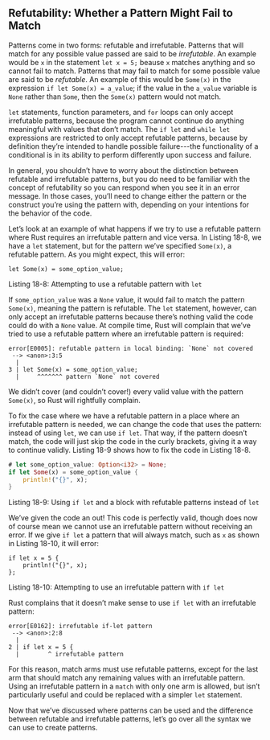 ## Refutability: Whether a Pattern Might Fail to Match

Patterns come in two forms: refutable and irrefutable. Patterns that will match
for any possible value passed are said to be *irrefutable*. An example would be
`x` in the statement `let x = 5;` beause `x` matches anything and so cannot
fail to match. Patterns that may fail to match for some possible value are said
to be *refutable*. An example of this would be `Some(x)` in the expression `if
let Some(x) = a_value`; if the value in the `a_value` variable is `None` rather
than `Some`, then the `Some(x)` pattern would not match.

`let` statements, function parameters, and `for` loops can only accept
irrefutable patterns, because the program cannot continue do anything
meaningful with values that don’t match. The `if let` and `while let`
expressions are restricted to only accept refutable patterns, because by
definition they’re intended to handle possible failure---the functionality of a
conditional is in its ability to perform differently upon success and failure.

In general, you shouldn’t have to worry about the distinction between refutable
and irrefutable patterns, but you do need to be familiar with the concept of
refutability so you can respond when you see it in an error message. In those
cases, you’ll need to change either the pattern or the construct you’re using
the pattern with, depending on your intentions for the behavior of the code.

Let’s look at an example of what happens if we try to use a refutable pattern
where Rust requires an irrefutable pattern and vice versa. In Listing 18-8, we
have a `let` statement, but for the pattern we’ve specified `Some(x)`, a
refutable pattern. As you might expect, this will error:

```rust,ignore
let Some(x) = some_option_value;
```

<span class="caption">Listing 18-8: Attempting to use a refutable pattern with
`let`</span>

If `some_option_value` was a `None` value, it would fail to match the pattern
`Some(x)`, meaning the pattern is refutable. The `let` statement, however, can
only accept an irrefutable patterns because there’s nothing valid the code
could do with a `None` value. At compile time, Rust will complain that we’ve
tried to use a refutable pattern where an irrefutable pattern is required:

```text
error[E0005]: refutable pattern in local binding: `None` not covered
 --> <anon>:3:5
  |
3 | let Some(x) = some_option_value;
  |     ^^^^^^^ pattern `None` not covered
```

We didn’t cover (and couldn’t cover!) every valid value with the pattern
`Some(x)`, so Rust will rightfully complain.

To fix the case where we have a refutable pattern in a place where an
irrefutable pattern is needed, we can change the code that uses the pattern:
instead of using `let`, we can use `if let`. That way, if the pattern doesn’t
match, the code will just skip the code in the curly brackets, giving it a way
to continue validly. Listing 18-9 shows how to fix the code in Listing 18-8.

```rust
# let some_option_value: Option<i32> = None;
if let Some(x) = some_option_value {
    println!("{}", x);
}
```

<span class="caption">Listing 18-9: Using `if let` and a block with refutable
patterns instead of `let`</span>

<!-- Whats the first commented out line here, I had though this was copied from
8-7 but it isn't quite the same -->
<!-- Sorry, that line has to do with the way we test our code examples and I
missed removing it before sending this chapter to you. Sorry about that! /Carol
-->

We’ve given the code an out! This code is perfectly valid, though does now of
course mean we cannot use an irrefutable pattern without receiving an error. If
we give `if let` a pattern that will always match, such as `x` as shown in
Listing 18-10, it will error:

```rust,ignore
if let x = 5 {
    println!("{}", x);
};
```

<span class="caption">Listing 18-10: Attempting to use an irrefutable pattern
with `if let`</span>

Rust complains that it doesn’t make sense to use `if let` with an irrefutable
pattern:

```text
error[E0162]: irrefutable if-let pattern
 --> <anon>:2:8
  |
2 | if let x = 5 {
  |        ^ irrefutable pattern
```

For this reason, match arms must use refutable patterns, except for the last
arm that should match any remaining values with an irrefutable pattern. Using
an irrefutable pattern in a `match` with only one arm is allowed, but isn’t
particularly useful and could be replaced with a simpler `let` statement.

Now that we’ve discussed where patterns can be used and the difference between
refutable and irrefutable patterns, let’s go over all the syntax we can use to
create patterns.
